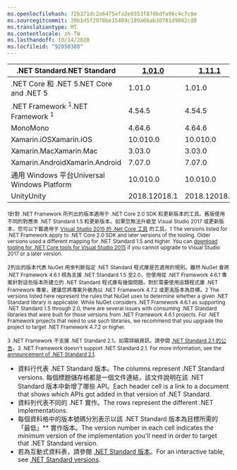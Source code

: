 ```yaml
---
ms.openlocfilehash: 72b371dc2a6475efa2e0353f87dbdfa96c4c7c0e
ms.sourcegitcommit: 39b1d5f2978be15409c189a66ab30781d9082cd8
ms.translationtype: MT
ms.contentlocale: zh-TW
ms.lasthandoff: 10/14/2020
ms.locfileid: "92050388"
---
```

| <span data-ttu-id="38aa2-101">.NET Standard</span><span class="sxs-lookup"><span data-stu-id="38aa2-101">.NET Standard</span></span>              | <span data-ttu-id="38aa2-102">[1.0]</span><span class="sxs-lookup"><span data-stu-id="38aa2-102">[1.0]</span></span>  | <span data-ttu-id="38aa2-103">[1.1]</span><span class="sxs-lookup"><span data-stu-id="38aa2-103">[1.1]</span></span>  | <span data-ttu-id="38aa2-104">[1.2]</span><span class="sxs-lookup"><span data-stu-id="38aa2-104">[1.2]</span></span> | <span data-ttu-id="38aa2-105">[1.3]</span><span class="sxs-lookup"><span data-stu-id="38aa2-105">[1.3]</span></span> | <span data-ttu-id="38aa2-106">[1.4]</span><span class="sxs-lookup"><span data-stu-id="38aa2-106">[1.4]</span></span> | <span data-ttu-id="38aa2-107">[1.5]</span><span class="sxs-lookup"><span data-stu-id="38aa2-107">[1.5]</span></span>              | <span data-ttu-id="38aa2-108">[1.6]</span><span class="sxs-lookup"><span data-stu-id="38aa2-108">[1.6]</span></span>              | <span data-ttu-id="38aa2-109">[2.0]</span><span class="sxs-lookup"><span data-stu-id="38aa2-109">[2.0]</span></span>               | <span data-ttu-id="38aa2-110">[2.1]</span><span class="sxs-lookup"><span data-stu-id="38aa2-110">[2.1]</span></span> |
|----------------------------|--------|--------|-------|-------|-------|--------------------|--------------------|---------------------|---------------------
| <span data-ttu-id="38aa2-111">.NET Core 和 .NET 5</span><span class="sxs-lookup"><span data-stu-id="38aa2-111">.NET Core and .NET 5</span></span>       | <span data-ttu-id="38aa2-112">1.0</span><span class="sxs-lookup"><span data-stu-id="38aa2-112">1.0</span></span>    | <span data-ttu-id="38aa2-113">1.0</span><span class="sxs-lookup"><span data-stu-id="38aa2-113">1.0</span></span>    | <span data-ttu-id="38aa2-114">1.0</span><span class="sxs-lookup"><span data-stu-id="38aa2-114">1.0</span></span>   | <span data-ttu-id="38aa2-115">1.0</span><span class="sxs-lookup"><span data-stu-id="38aa2-115">1.0</span></span>   | <span data-ttu-id="38aa2-116">1.0</span><span class="sxs-lookup"><span data-stu-id="38aa2-116">1.0</span></span>   | <span data-ttu-id="38aa2-117">1.0</span><span class="sxs-lookup"><span data-stu-id="38aa2-117">1.0</span></span>                | <span data-ttu-id="38aa2-118">1.0</span><span class="sxs-lookup"><span data-stu-id="38aa2-118">1.0</span></span>                | <span data-ttu-id="38aa2-119">2.0</span><span class="sxs-lookup"><span data-stu-id="38aa2-119">2.0</span></span>                 | <span data-ttu-id="38aa2-120">3.0</span><span class="sxs-lookup"><span data-stu-id="38aa2-120">3.0</span></span> |
| <span data-ttu-id="38aa2-121">.NET Framework <sup>1</sup></span><span class="sxs-lookup"><span data-stu-id="38aa2-121">.NET Framework <sup>1</sup></span></span>| <span data-ttu-id="38aa2-122">4.5</span><span class="sxs-lookup"><span data-stu-id="38aa2-122">4.5</span></span>    | <span data-ttu-id="38aa2-123">4.5</span><span class="sxs-lookup"><span data-stu-id="38aa2-123">4.5</span></span>    | <span data-ttu-id="38aa2-124">4.5.1</span><span class="sxs-lookup"><span data-stu-id="38aa2-124">4.5.1</span></span> | <span data-ttu-id="38aa2-125">4.6</span><span class="sxs-lookup"><span data-stu-id="38aa2-125">4.6</span></span>   | <span data-ttu-id="38aa2-126">4.6.1</span><span class="sxs-lookup"><span data-stu-id="38aa2-126">4.6.1</span></span> | <span data-ttu-id="38aa2-127">4.6.1 <sup>2</sup></span><span class="sxs-lookup"><span data-stu-id="38aa2-127">4.6.1 <sup>2</sup></span></span> | <span data-ttu-id="38aa2-128">4.6.1 <sup>2</sup></span><span class="sxs-lookup"><span data-stu-id="38aa2-128">4.6.1 <sup>2</sup></span></span> | <span data-ttu-id="38aa2-129">4.6.1 <sup>2</sup></span><span class="sxs-lookup"><span data-stu-id="38aa2-129">4.6.1 <sup>2</sup></span></span>  | <span data-ttu-id="38aa2-130">不適用<sup>3</sup></span><span class="sxs-lookup"><span data-stu-id="38aa2-130">N/A<sup>3</sup></span></span> |
| <span data-ttu-id="38aa2-131">Mono</span><span class="sxs-lookup"><span data-stu-id="38aa2-131">Mono</span></span>                       | <span data-ttu-id="38aa2-132">4.6</span><span class="sxs-lookup"><span data-stu-id="38aa2-132">4.6</span></span>    | <span data-ttu-id="38aa2-133">4.6</span><span class="sxs-lookup"><span data-stu-id="38aa2-133">4.6</span></span>    | <span data-ttu-id="38aa2-134">4.6</span><span class="sxs-lookup"><span data-stu-id="38aa2-134">4.6</span></span>   | <span data-ttu-id="38aa2-135">4.6</span><span class="sxs-lookup"><span data-stu-id="38aa2-135">4.6</span></span>   | <span data-ttu-id="38aa2-136">4.6</span><span class="sxs-lookup"><span data-stu-id="38aa2-136">4.6</span></span>   | <span data-ttu-id="38aa2-137">4.6</span><span class="sxs-lookup"><span data-stu-id="38aa2-137">4.6</span></span>                | <span data-ttu-id="38aa2-138">4.6</span><span class="sxs-lookup"><span data-stu-id="38aa2-138">4.6</span></span>                | <span data-ttu-id="38aa2-139">5.4</span><span class="sxs-lookup"><span data-stu-id="38aa2-139">5.4</span></span>                 | <span data-ttu-id="38aa2-140">6.4</span><span class="sxs-lookup"><span data-stu-id="38aa2-140">6.4</span></span> |
| <span data-ttu-id="38aa2-141">Xamarin.iOS</span><span class="sxs-lookup"><span data-stu-id="38aa2-141">Xamarin.iOS</span></span>                | <span data-ttu-id="38aa2-142">10.0</span><span class="sxs-lookup"><span data-stu-id="38aa2-142">10.0</span></span>   | <span data-ttu-id="38aa2-143">10.0</span><span class="sxs-lookup"><span data-stu-id="38aa2-143">10.0</span></span>   | <span data-ttu-id="38aa2-144">10.0</span><span class="sxs-lookup"><span data-stu-id="38aa2-144">10.0</span></span>  | <span data-ttu-id="38aa2-145">10.0</span><span class="sxs-lookup"><span data-stu-id="38aa2-145">10.0</span></span>  | <span data-ttu-id="38aa2-146">10.0</span><span class="sxs-lookup"><span data-stu-id="38aa2-146">10.0</span></span>  | <span data-ttu-id="38aa2-147">10.0</span><span class="sxs-lookup"><span data-stu-id="38aa2-147">10.0</span></span>               | <span data-ttu-id="38aa2-148">10.0</span><span class="sxs-lookup"><span data-stu-id="38aa2-148">10.0</span></span>               | <span data-ttu-id="38aa2-149">10.14</span><span class="sxs-lookup"><span data-stu-id="38aa2-149">10.14</span></span>               | <span data-ttu-id="38aa2-150">12.16</span><span class="sxs-lookup"><span data-stu-id="38aa2-150">12.16</span></span> |
| <span data-ttu-id="38aa2-151">Xamarin.Mac</span><span class="sxs-lookup"><span data-stu-id="38aa2-151">Xamarin.Mac</span></span>                | <span data-ttu-id="38aa2-152">3.0</span><span class="sxs-lookup"><span data-stu-id="38aa2-152">3.0</span></span>    | <span data-ttu-id="38aa2-153">3.0</span><span class="sxs-lookup"><span data-stu-id="38aa2-153">3.0</span></span>    | <span data-ttu-id="38aa2-154">3.0</span><span class="sxs-lookup"><span data-stu-id="38aa2-154">3.0</span></span>   | <span data-ttu-id="38aa2-155">3.0</span><span class="sxs-lookup"><span data-stu-id="38aa2-155">3.0</span></span>   | <span data-ttu-id="38aa2-156">3.0</span><span class="sxs-lookup"><span data-stu-id="38aa2-156">3.0</span></span>   | <span data-ttu-id="38aa2-157">3.0</span><span class="sxs-lookup"><span data-stu-id="38aa2-157">3.0</span></span>                | <span data-ttu-id="38aa2-158">3.0</span><span class="sxs-lookup"><span data-stu-id="38aa2-158">3.0</span></span>                | <span data-ttu-id="38aa2-159">3.8</span><span class="sxs-lookup"><span data-stu-id="38aa2-159">3.8</span></span>                 | <span data-ttu-id="38aa2-160">5.16</span><span class="sxs-lookup"><span data-stu-id="38aa2-160">5.16</span></span> |
| <span data-ttu-id="38aa2-161">Xamarin.Android</span><span class="sxs-lookup"><span data-stu-id="38aa2-161">Xamarin.Android</span></span>            | <span data-ttu-id="38aa2-162">7.0</span><span class="sxs-lookup"><span data-stu-id="38aa2-162">7.0</span></span>    | <span data-ttu-id="38aa2-163">7.0</span><span class="sxs-lookup"><span data-stu-id="38aa2-163">7.0</span></span>    | <span data-ttu-id="38aa2-164">7.0</span><span class="sxs-lookup"><span data-stu-id="38aa2-164">7.0</span></span>   | <span data-ttu-id="38aa2-165">7.0</span><span class="sxs-lookup"><span data-stu-id="38aa2-165">7.0</span></span>   | <span data-ttu-id="38aa2-166">7.0</span><span class="sxs-lookup"><span data-stu-id="38aa2-166">7.0</span></span>   | <span data-ttu-id="38aa2-167">7.0</span><span class="sxs-lookup"><span data-stu-id="38aa2-167">7.0</span></span>                | <span data-ttu-id="38aa2-168">7.0</span><span class="sxs-lookup"><span data-stu-id="38aa2-168">7.0</span></span>                | <span data-ttu-id="38aa2-169">8.0</span><span class="sxs-lookup"><span data-stu-id="38aa2-169">8.0</span></span>                 | <span data-ttu-id="38aa2-170">10.0</span><span class="sxs-lookup"><span data-stu-id="38aa2-170">10.0</span></span> |
| <span data-ttu-id="38aa2-171">通用 Windows 平台</span><span class="sxs-lookup"><span data-stu-id="38aa2-171">Universal Windows Platform</span></span> | <span data-ttu-id="38aa2-172">10.0</span><span class="sxs-lookup"><span data-stu-id="38aa2-172">10.0</span></span>   | <span data-ttu-id="38aa2-173">10.0</span><span class="sxs-lookup"><span data-stu-id="38aa2-173">10.0</span></span>   | <span data-ttu-id="38aa2-174">10.0</span><span class="sxs-lookup"><span data-stu-id="38aa2-174">10.0</span></span>  | <span data-ttu-id="38aa2-175">10.0</span><span class="sxs-lookup"><span data-stu-id="38aa2-175">10.0</span></span>  | <span data-ttu-id="38aa2-176">10.0</span><span class="sxs-lookup"><span data-stu-id="38aa2-176">10.0</span></span>  | <span data-ttu-id="38aa2-177">10.0.16299</span><span class="sxs-lookup"><span data-stu-id="38aa2-177">10.0.16299</span></span>         | <span data-ttu-id="38aa2-178">10.0.16299</span><span class="sxs-lookup"><span data-stu-id="38aa2-178">10.0.16299</span></span>         | <span data-ttu-id="38aa2-179">10.0.16299</span><span class="sxs-lookup"><span data-stu-id="38aa2-179">10.0.16299</span></span>          | <span data-ttu-id="38aa2-180">TBD</span><span class="sxs-lookup"><span data-stu-id="38aa2-180">TBD</span></span> |
| <span data-ttu-id="38aa2-181">Unity</span><span class="sxs-lookup"><span data-stu-id="38aa2-181">Unity</span></span>                      | <span data-ttu-id="38aa2-182">2018.1</span><span class="sxs-lookup"><span data-stu-id="38aa2-182">2018.1</span></span> | <span data-ttu-id="38aa2-183">2018.1</span><span class="sxs-lookup"><span data-stu-id="38aa2-183">2018.1</span></span> | <span data-ttu-id="38aa2-184">2018.1</span><span class="sxs-lookup"><span data-stu-id="38aa2-184">2018.1</span></span>| <span data-ttu-id="38aa2-185">2018.1</span><span class="sxs-lookup"><span data-stu-id="38aa2-185">2018.1</span></span>| <span data-ttu-id="38aa2-186">2018.1</span><span class="sxs-lookup"><span data-stu-id="38aa2-186">2018.1</span></span>| <span data-ttu-id="38aa2-187">2018.1</span><span class="sxs-lookup"><span data-stu-id="38aa2-187">2018.1</span></span>             |  <span data-ttu-id="38aa2-188">2018.1</span><span class="sxs-lookup"><span data-stu-id="38aa2-188">2018.1</span></span>            | <span data-ttu-id="38aa2-189">2018.1</span><span class="sxs-lookup"><span data-stu-id="38aa2-189">2018.1</span></span>              | <span data-ttu-id="38aa2-190">TBD</span><span class="sxs-lookup"><span data-stu-id="38aa2-190">TBD</span></span> |

<span data-ttu-id="38aa2-191"><sup>1針對 .NET Framework 所列出的版本適用于 .NET Core 2.0 SDK 和更新版本的工具。舊版使用不同的對應來 .NET Standard 1.5 和更新版本。如果您無法升級至 Visual Studio 2017 或更新版本，您可以下載適用于 [Visual Studio 2015 的 .Net Core 工具](https://github.com/dotnet/core/blob/master/release-notes/download-archive.md) 的工具。</sup></span><span class="sxs-lookup"><span data-stu-id="38aa2-191"><sup>1 The versions listed for .NET Framework apply to .NET Core 2.0 SDK and later versions of the tooling. Older versions used a different mapping for .NET Standard 1.5 and higher. You can [download tooling for .NET Core tools for Visual Studio 2015](https://github.com/dotnet/core/blob/master/release-notes/download-archive.md) if you cannot upgrade to Visual Studio 2017 or a later version.</sup></span></span>

<span data-ttu-id="38aa2-192"><sup>2列出的版本代表 NuGet 用來判斷指定 .NET Standard 程式庫是否適用的規則。雖然 NuGet 會將 .NET Framework 4.6.1 視為支援 .NET Standard 1.5 至2.0，但使用從 .NET Framework 4.6.1 專案針對這些版本所建立的 .NET Standard 程式庫有幾個問題。對於需要使用這類程式庫 .NET Framework 專案，建議您將專案升級為以 .NET Framework 4.7.2 或更高版本為目標。</sup></span><span class="sxs-lookup"><span data-stu-id="38aa2-192"><sup>2 The versions listed here represent the rules that NuGet uses to determine whether a given .NET Standard library is applicable. While NuGet considers .NET Framework 4.6.1 as supporting .NET Standard 1.5 through 2.0, there are several issues with consuming .NET Standard libraries that were built for those versions from .NET Framework 4.6.1 projects. For .NET Framework projects that need to use such libraries, we recommend that you upgrade the project to target .NET Framework 4.7.2 or higher.</sup></span></span>

<span data-ttu-id="38aa2-193"><sup>3 .NET Framework 不支援 .NET Standard 2.1。如需詳細資訊，請參閱 [.NET Standard 2.1 的公告](https://devblogs.microsoft.com/dotnet/announcing-net-standard-2-1/)。</sup></span><span class="sxs-lookup"><span data-stu-id="38aa2-193"><sup>3 .NET Framework doesn't support .NET Standard 2.1. For more information, see the [announcement of .NET Standard 2.1](https://devblogs.microsoft.com/dotnet/announcing-net-standard-2-1/).</sup></span></span>

- <span data-ttu-id="38aa2-194">資料行代表 .NET Standard 版本。</span><span class="sxs-lookup"><span data-stu-id="38aa2-194">The columns represent .NET Standard versions.</span></span> <span data-ttu-id="38aa2-195">每個標題儲存格都是一個文件連結，該文件說明在該 .NET Standard 版本中新增了哪些 API。</span><span class="sxs-lookup"><span data-stu-id="38aa2-195">Each header cell is a link to a document that shows which APIs got added in that version of .NET Standard.</span></span>
- <span data-ttu-id="38aa2-196">資料列代表不同的 .NET 實作。</span><span class="sxs-lookup"><span data-stu-id="38aa2-196">The rows represent the different .NET implementations.</span></span>
- <span data-ttu-id="38aa2-197">每個資料格中的版本號碼分別表示以該 .NET Standard 版本為目標所需的「最低」\*\* 實作版本。</span><span class="sxs-lookup"><span data-stu-id="38aa2-197">The version number in each cell indicates the *minimum* version of the implementation you'll need in order to target that .NET Standard version.</span></span>
- <span data-ttu-id="38aa2-198">若為互動式資料表，請參閱 [.NET Standard 版本](https://dotnet.microsoft.com/platform/dotnet-standard#versions)。</span><span class="sxs-lookup"><span data-stu-id="38aa2-198">For an interactive table, see [.NET Standard versions](https://dotnet.microsoft.com/platform/dotnet-standard#versions).</span></span>

[1.0]: https://github.com/dotnet/standard/blob/master/docs/versions/netstandard1.0.md
[1.1]: https://github.com/dotnet/standard/blob/master/docs/versions/netstandard1.1.md
[1.2]: https://github.com/dotnet/standard/blob/master/docs/versions/netstandard1.2.md
[1.3]: https://github.com/dotnet/standard/blob/master/docs/versions/netstandard1.3.md
[1.4]: https://github.com/dotnet/standard/blob/master/docs/versions/netstandard1.4.md
[1.5]: https://github.com/dotnet/standard/blob/master/docs/versions/netstandard1.5.md
[1.6]: https://github.com/dotnet/standard/blob/master/docs/versions/netstandard1.6.md
[2.0]: https://github.com/dotnet/standard/blob/master/docs/versions/netstandard2.0.md
[2.1]: https://github.com/dotnet/standard/blob/master/docs/versions/netstandard2.1.md
